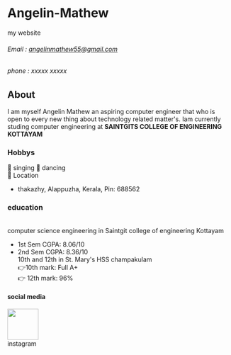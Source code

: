 # Angelin-Mathew
my website

###### Email : angelinmathew55@gmail.com
###### phone : xxxxx xxxxx

## About 
I am myself Angelin Mathew an aspiring computer engineer that who is  open to every new thing about technology related matter's. Iam currently studing computer engineering at **SAINTGITS COLLEGE OF ENGINEERING KOTTAYAM**
### Hobbys
👦 singing 
👦 dancing
 <br>
📍 Location
<br>
- thakazhy, Alappuzha, Kerala, Pin: 688562 <br>
### education 
<br> computer science engineering in Saintgit college of engineering Kottayam <br>
- 1st Sem CGPA: 8.06/10<br>
- 2nd Sem CGPA: 8.36/10<br>
10th and 12th in St. Mary's HSS champakulam <br>
👉10th mark: Full A+
<br>👉 12th mark: 96%<br>
#### social media 
<a href="https://www.instagram.com/_mr_angelin_?igsh=YXFuNnp2MHRkMnEx"><img src="https://img.freepik.com/free-psd/instagram-application-logo_23-2151544092.jpg?t=st=1722524438~exp=1722528038~hmac=ed11ab0b1becb77c778089a2f6c9e0fee5dbd4a3d61f9ebe18a2ab2aa52ba44e&w=740" style="width:70px;height:70px;"></a>
<br>instagram
